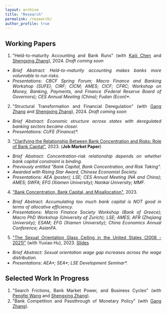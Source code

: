 ```yaml
---
layout: archive
title: "Research"
permalink: /research/
author_profile: true
---
```

<style>
body {
text-align: justify;}
p {
  font-size: 10px; line-height: 0.8;
}
</style>

<!--
{% if author.googlescholar %}
  You can also find my articles on <u><a href="{{author.googlescholar}}">my Google Scholar profile</a>.</u>
{% endif %}

{% include base_path %}

{% for post in site.research reversed %}
  {% include archive-single.html %}
{% endfor %}
-->

<!--## Publications

* [Credit Rating Prediction Through Supply Chains: A Machine Learning Approach](https://doi.org/10.1111/poms.13634) (with Jing Wu and Sean X. Zhou)\
 
   
***Production and Operations Management***, forthcoming-->

## Working Papers
1. "Held-to-maturity Accounting and Bank Runs" (with [Kaiji Chen](https://sites.google.com/site/chenkaiji/) and [Shengxing Zhang](https://sites.google.com/site/oo7zsx/home)), 2024. *Draft coming soon*
  * *Brief Abstract: Held-to-maturity accounting makes banks more volunrable to run risks.*
  * *Presentations: CBCF Spring Forum; Macro Finance and Banking Workshop (SUFE); CIRF; CICM; AMES; CICF; CFRC; Workshop on Money, Banking, Payments, and Finance (Federal Reserve Board of Governors); CES Annual Meeting (China); Fudan (Econ)\*.*
 
2. "Structural Transformation and Financial Deregulation" (with [Gang Zhang](https://english.ckgsb.edu.cn/faculty/zhang-gang/) and [Shengxing Zhang](https://sites.google.com/site/oo7zsx/home)), 2024. *Draft coming soon*
  * *Brief Abstract: Economic structure across states with deregulated banking sectors became closer.*
  * *Presentations: CUFE (Finance)\*.*


3. ["Clarifying the Relationship Between Bank Concentration and Risks: Role of Bank Capital"](https://ivanyyi.github.io/files/JMP_YUYI.pdf), 2023. (**Job Market Paper**)
  * *Brief Abstract: Concentration-risk relationship depends on whether bank capital constraint is binding.*
  * *Previously entitled "Bank Capital, Bank Concentration, and Risk Taking".*
  * *Awarded with Rising Star Award, Chinese Economist Society.*
  * *Presentations: AEA (poster); LSE; CES Annual Meeting (NA and China); AMES; SWFA; EFG (Xiamen University); Nankai University; MMF.*


4. ["Bank Concentration, Bank Capital, and Misallocation"](https://ivanyyi.github.io/files/working.pdf), 2023. 
  * *Brief Abstract: Accumulating too much bank capital is NOT good in terms of allocative efficiency.*
  * *Presentations: Macro Finance Society Workshop (Bank of Greece); Macro PhD Workshop (University of Zurich); LSE; AMES; AFR (Zhejiang University); ESAM;  EFG (Xiamen University); China Economics Annual Conference; AsianFA.*



5. ["The Sexual Orientation Glass Ceiling in the United States (2008 - 2021)"](https://ivanyyi.github.io/files/glass_ceiling_2021.pdf) (with Yuxiao Hu), 2023. [Slides](https://www.aeaweb.org/conference/2021/preliminary/powerpoint/Ft4Aehky)
  * *Brief Abstract:  Sexual orientation wage gap increases across the wage distribution.*
  * *Presentations: AEA\*; SEA\*; LSE Development Seminar\*.*





  



## Selected Work In Progress
1. "Search Frictions, Bank Market Power, and Business Cycles" (with [Pengfei Wang](https://english.phbs.pku.edu.cn/content-627-118-1.html) and [Shengxing Zhang](https://sites.google.com/site/oo7zsx/home)).
2. "Bank Competition and Passthrough of Monetary Policy" (with [Gang Zhang](https://english.ckgsb.edu.cn/faculty/zhang-gang/)).





